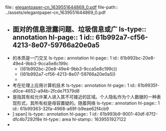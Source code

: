 file:: [elegantpaper-cn_1639551644869_0.pdf](../assets/elegantpaper-cn_1639551644869_0.pdf)
file-path:: ../assets/elegantpaper-cn_1639551644869_0.pdf

- 面对的信息泄露问题、垃圾信息或广
  ls-type:: annotation
  hl-page:: 1
  id:: 61b992a7-cf56-4213-8e07-59766a20e0a5
	-
- 的本质是一门交叉
  ls-type:: annotation
  hl-page:: 1
  id:: 61b992bc-20e8-49e4-9bb3-9cca5e8c199c
	- ((61b992bc-20e8-49e4-9bb3-9cca5e8c199c))
	- ((61b992a7-cf56-4213-8e07-59766a20e0a5))
	-
- 考在伦理上应用计算机技术
  ls-type:: annotation
  hl-page:: 1
  id:: 61b9935f-d0ce-4652-a94b-2fcde7f379d8
- 是指其有权允许某人进入其不可接近的区域。个人隐私作为个人数据的一种表现形式，其所有权是毋容置疑的。随着网络
  ls-type:: annotation
  hl-page:: 1
  id:: 61b99363-32fa-4968-a69f-b9eae62f4cb9
- [:span]
  ls-type:: annotation
  hl-page:: 1
  id:: 61b993b9-9001-40df-87f2-dfc4b7292f8e
  hl-type:: area
  hl-stamp:: 1639551927122
-